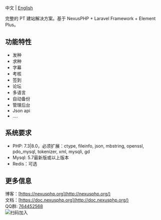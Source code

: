 中文 | [English](/README-EN.md)

完整的 PT 建站解决方案。基于 NexusPHP + Laravel Framework + Element Plus。

## 功能特性
- 发种
- 求种
- 字幕
- 考核
- 签到
- 论坛 
- 多语言
- 自动备份
- 管理后台  
- Json api
- ....

## 系统要求
- PHP: 7.3|8.0，必须扩展：ctype, fileinfo, json, mbstring, openssl, pdo_mysql, tokenizer, xml, mysqli, gd
- Mysql: 5.7最新版或以上版本
- Redis：可选

## 更多信息
博客：[https://nexusphp.org](http://nexusphp.org/)  
文档：[https://doc.nexusphp.org](http://doc.nexusphp.org/)  
QQ群: [764452568](https://jq.qq.com/?_wv=1027&k=IbltZcIx)  
![扫码加入](http://demo.nexusphp.org/attachments/202105/20210508190106ed3a3620fc34ab12660586652bc74e34.png)

